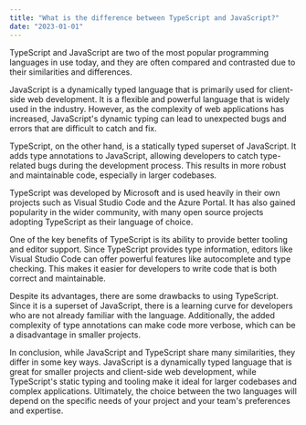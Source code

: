```yaml
---
title: "What is the difference between TypeScript and JavaScript?"
date: "2023-01-01"
---
```


TypeScript and JavaScript are two of the most popular programming languages in use today, and they are often compared and contrasted due to their similarities and differences.

JavaScript is a dynamically typed language that is primarily used for client-side web development. It is a flexible and powerful language that is widely used in the industry. However, as the complexity of web applications has increased, JavaScript's dynamic typing can lead to unexpected bugs and errors that are difficult to catch and fix.

TypeScript, on the other hand, is a statically typed superset of JavaScript. It adds type annotations to JavaScript, allowing developers to catch type-related bugs during the development process. This results in more robust and maintainable code, especially in larger codebases.

TypeScript was developed by Microsoft and is used heavily in their own projects such as Visual Studio Code and the Azure Portal. It has also gained popularity in the wider community, with many open source projects adopting TypeScript as their language of choice.

One of the key benefits of TypeScript is its ability to provide better tooling and editor support. Since TypeScript provides type information, editors like Visual Studio Code can offer powerful features like autocomplete and type checking. This makes it easier for developers to write code that is both correct and maintainable.

Despite its advantages, there are some drawbacks to using TypeScript. Since it is a superset of JavaScript, there is a learning curve for developers who are not already familiar with the language. Additionally, the added complexity of type annotations can make code more verbose, which can be a disadvantage in smaller projects.

In conclusion, while JavaScript and TypeScript share many similarities, they differ in some key ways. JavaScript is a dynamically typed language that is great for smaller projects and client-side web development, while TypeScript's static typing and tooling make it ideal for larger codebases and complex applications. Ultimately, the choice between the two languages will depend on the specific needs of your project and your team's preferences and expertise.






